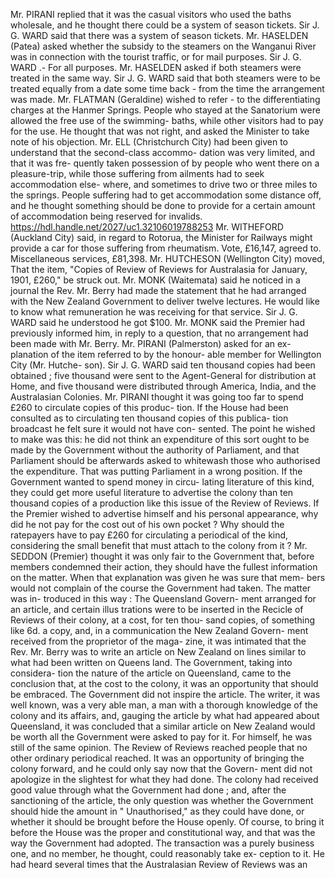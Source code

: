 Mr. PIRANI replied that it was the casual visitors who used the baths wholesale, and he thought there could be a system of season tickets. Sir J. G. WARD said that there was a system of season tickets. Mr. HASELDEN (Patea) asked whether the subsidy to the steamers on the Wanganui River was in connection with the tourist traffic, or for mail purposes. Sir J. G. WARD .- For all purposes. Mr. HASELDEN asked if both steamers were treated in the same way. Sir J. G. WARD said that both steamers were to be treated equally from a date some time back - from the time the arrangement was made. Mr. FLATMAN (Geraldine) wished to refer \- to the differentiating charges at the Hanmer Springs. People who stayed at the Sanatorium were allowed the free use of the swimming- baths, while other visitors had to pay for the use. He thought that was not right, and asked the Minister to take note of his objection. Mr. ELL (Christchurch City) had been given to understand that the second-class accommo- dation was very limited, and that it was fre- quently taken possession of by people who went there on a pleasure-trip, while those suffering from ailments had to seek accommodation else- where, and sometimes to drive two or three miles to the springs. People suffering had to get accommodation some distance off, and he thought something should be done to provide for a certain amount of accommodation being reserved for invalids. https://hdl.handle.net/2027/uc1.32106019788253 Mr. WITHEFORD (Auckland City) said, in regard to Rotorua, the Minister for Railways might provide a car for those suffering from rheumatism. Vote, £16,147, agreed to. Miscellaneous services, £81,398. Mr. HUTCHESON (Wellington City) moved, That the item, "Copies of Review of Reviews for Australasia for January, 1901, £260," be struck out. Mr. MONK (Waitemata) said he noticed in a journal the Rev. Mr. Berry had made the statement that he had arranged with the New Zealand Government to deliver twelve lectures. He would like to know what remuneration he was receiving for that service. Sir J. G. WARD said he understood he got $100. Mr. MONK said the Premier had previously informed him, in reply to a question, that no arrangement had been made with Mr. Berry. Mr. PIRANI (Palmerston) asked for an ex- planation of the item referred to by the honour- able member for Wellington City (Mr. Hutche- son). Sir J. G. WARD said ten thousand copies had been obtained ; five thousand were sent to the Agent-General for distribution at Home, and five thousand were distributed through America, India, and the Australasian Colonies. Mr. PIRANI thought it was going too far to spend £260 to circulate copies of this produc- tion. If the House had been consulted as to circulating ten thousand copies of this publica- tion broadcast he felt sure it would not have con- sented. The point he wished to make was this: he did not think an expenditure of this sort ought to be made by the Government without the authority of Parliament, and that Parliament should be afterwards asked to whitewash those who authorised the expenditure. That was putting Parliament in a wrong position. If the Government wanted to spend money in circu- lating literature of this kind, they could get more useful literature to advertise the colony than ten thousand copies of a production like this issue of the Review of Reviews. If the Premier wished to advertise himself and his personal appearance, why did he not pay for the cost out of his own pocket ? Why should the ratepayers have to pay £260 for circulating a periodical of the kind, considering the small benefit that must attach to the colony from it ? Mr. SEDDON (Premier) thought it was only fair to the Government that, before members condemned their action, they should have the fullest information on the matter. When that explanation was given he was sure that mem- bers would not complain of the course the Government had taken. The matter was in- troduced in this way : The Queensland Govern- ment arranged for an article, and certain illus trations were to be inserted in the Recicle of Reviews of their colony, at a cost, for ten thou- sand copies, of something like 6d. a copy, and, in a communication the New Zealand Govern- ment received from the proprietor of the maga- zine, it was intimated that the Rev. Mr. Berry was to write an article on New Zealand on lines similar to what had been written on Queens land. The Government, taking into considera- tion the nature of the article on Queensland, came to the conclusion that, at the cost to the colony, it was an opportunity that should be embraced. The Government did not inspire the article. The writer, it was well known, was a very able man, a man with a thorough knowledge of the colony and its affairs, and, gauging the article by what had appeared about Queensland, it was concluded that a similar article on New Zealand would be worth all the Government were asked to pay for it. For himself, he was still of the same opinion. The Review of Reviews reached people that no other ordinary periodical reached. It was an opportunity of bringing the colony forward, and he could only say now that the Govern- ment did not apologize in the slightest for what they had done. The colony had received good value through what the Government had done ; and, after the sanctioning of the article, the only question was whether the Government should hide the amount in " Unauthorised," as they could have done, or whether it should be brought before the House openly. Of course, to bring it before the House was the proper and constitutional way, and that was the way the Government had adopted. The transaction was a purely business one, and no member, he thought, could reasonably take ex- ception to it. He had heard several times that the Australasian Review of Reviews was an 